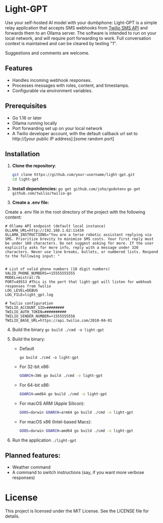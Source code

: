 # Light-GPT

Use your self-hosted AI model with your dumbphone: Light-GPT is a simple relay application that accepts SMS webhooks from [Twilio SMS API](https://www.twilio.com/en-us) and forwards them to an Ollama server. The software is intended to run on your local network, and will require port forwarding to work. Full conversation context is maintained and can be cleared by texting "1".

Suggestions and comments are welcome.

## Features

- Handles incoming webhook responses.
- Processes messages with roles, content, and timestamps.
- Configurable via environment variables.

## Prerequisites

- Go 1.16 or later
- Ollama running locally
- Port forwarding set up on your local network
- A Twilio developer account, with the default callback url set to http://[your public IP address]:[some random port]

## Installation

1. **Clone the repository**:

   ```sh
   git clone https://github.com/your-username/light-gpt.git
   cd light-gpt
   ```

2. **Install dependencies:**
`go get github.com/joho/godotenv`
`go get github.com/twilio/twilio-go`

3. **Create a .env file:**

Create a .env file in the root directory of the project with the following content:
```
# Ollama API endpoint (default local instance)
OLLAMA_URL=http://192.168.1.62:11434
OLLAMA_INSTRUCTIONS="You are a terse robotic assistant replying via SMS. Prioritize brevity to minimize SMS costs. Your first reply must be under 160 characters. Do not suggest asking for more. If the user explicitly asks for more info, reply with a message under 320 characters. Never use line breaks, bullets, or numbered lists. Respond to the following input: "


# List of valid phone numbers (10 digit numbers)
VALID_PHONE_NUMBERS=+15555555555
MODEL=mistral:7b
PORT=49553 #This is the port that light-gpt will listen for webhook responses from Twilio
LOG_LEVEL=DEBUG
LOG_FILE=light_gpt.log

# Twilio configuration
TWILIO_ACCOUNT_SID=########
TWILIO_AUTH_TOKEN=##########
TWILIO_SENDER_NUMBER=+1555555556
TWILIO_BASE_URL=https://api.twilio.com/2010-04-01
```

4. Build the binary
`go build ./cmd -o light-gpt`

4. Build the binary:
   - Default
     ```ssh
     go build ./cmd -o light-gpt
     ```

   - For 32-bit x86:
     ```sh
     GOARCH=386 go build ./cmd -o light-gpt
     ```

   - For 64-bit x86:
     ```sh
     GOARCH=amd64 go build ./cmd -o light-gpt
     ```

   - For macOS ARM (Apple Silicon):
      ```sh
      GOOS=darwin GOARCH=arm64 go build ./cmd -o light-gpt
      ```

   - For macOS x86 (Intel-based Macs):
     ```sh
     GOOS=darwin GOARCH=amd64 go build ./cmd -o light-gpt
     ```

5. Run the application
`./light-gpt`

## Planned features:
- Weather command
- A command to switch instructions (say, if you want more verbose responses)

# License
This project is licensed under the MIT License. See the LICENSE file for details.
